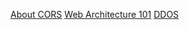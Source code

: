 [About CORS](https://www.youtube.com/watch?v=Ka8vG5miErk)
[Web Architecture 101](https://medium.com/storyblocks-engineering/web-architecture-101-a3224e126947)
[DDOS](https://funkbytetech.substack.com/p/i-fought-a-ddos-and-lived-to-tell)


